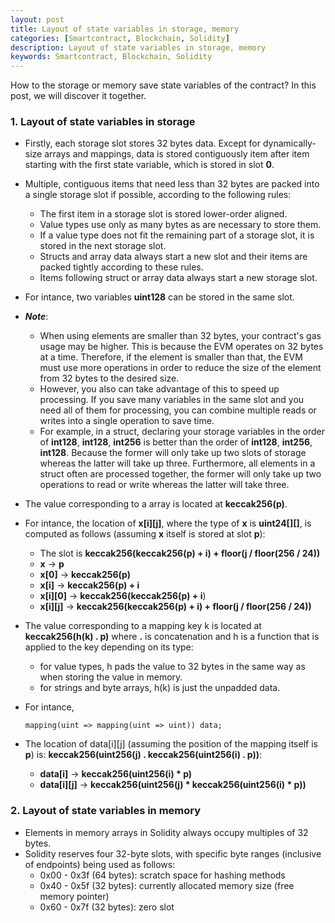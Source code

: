 ```yaml
---
layout: post
title: Layout of state variables in storage, memory
categories: [Smartcontract, Blockchain, Solidity]
description: Layout of state variables in storage, memory
keywords: Smartcontract, Blockchain, Solidity
---
```


How to the storage or memory save state variables of the contract? In this post, we will discover it together.

### 1. Layout of state variables in storage

- Firstly, each storage slot stores 32 bytes data. Except for dynamically-size arrays and mappings, data is stored contiguously item after item starting with the first state variable, which is stored in slot **0**.
- Multiple, contiguous items that need less than 32 bytes are packed into a single storage slot if possible, according to the following rules:
    - The first item in a storage slot is stored lower-order aligned.
    - Value types use only as many bytes as are necessary to store them.
    - If a value type does not fit the remaining part of a storage slot, it is stored in the next storage slot.
    - Structs and array data always start a new slot and their items are packed tightly according to these rules.
    - Items following struct or array data always start a new storage slot.
- For intance, two variables **uint128** can be stored in the same slot.

- ***Note***: 
    - When using elements are smaller than 32 bytes, your contract's gas usage may be higher. This is because the EVM operates on 32 bytes at a time. Therefore, if the element is smaller than that, the EVM must use more operations in order to reduce the size of the element from 32 bytes to the desired size. 
    - However, you also can take advantage of this to speed up processing. If you save many variables in the same slot and you need all of them for processing, you can combine multiple reads or writes into a single operation to save time.
    - For example, in a struct, declaring your storage variables in the order of **int128**, **int128**, **int256** is better than the order of **int128**, **int256**, **int128**. Because the former will only take up two slots of storage whereas the latter will take up three. Furthermore, all elements in a struct often are processed together, the former will only take up two operations to read or write whereas the latter will take three.

- The value corresponding to a array is located at **keccak256(p)**.

- For intance, the location of **x[i][j]**, where the type of **x** is **uint24[][]**, is computed as follows (assuming **x** itself is stored at slot **p**):
    - The slot is **keccak256(keccak256(p) + i) + floor(j / floor(256 / 24))**
    - **x**       -> **p**
    - **x[0]**    -> **keccak256(p)**
    - **x[i]**    -> **keccak256(p) + i**
    - **x[i][0]** -> **keccak256(keccak256(p) + i**)
    - **x[i][j]** -> **keccak256(keccak256(p) + i) + floor(j / floor(256 / 24))**

- The value corresponding to a mapping key k is located at **keccak256(h(k) . p)** where **.** is concatenation and h is a function that is applied to the key depending on its type:
    - for value types, h pads the value to 32 bytes in the same way as when storing the value in memory.
    - for strings and byte arrays, h(k) is just the unpadded data.

- For intance, 

    ```solidity
    mapping(uint => mapping(uint => uint)) data;
    ```
- The location of data[i][j] (assuming the position of the mapping itself is **p**) is: **keccak256(uint256(j) . keccak256(uint256(i) . p))**:
    - **data[i]**    -> **keccak256(uint256(i) * p)**
    - **data[i][j]** -> **keccak256(uint256(j) * keccak256(uint256(i) * p))**

### 2. Layout of state variables in memory
- Elements in memory arrays in Solidity always occupy multiples of 32 bytes.
- Solidity reserves four 32-byte slots, with specific byte ranges (inclusive of endpoints) being used as follows:
    - 0x00 - 0x3f (64 bytes): scratch space for hashing methods
    - 0x40 - 0x5f (32 bytes): currently allocated memory size (free memory pointer)
    - 0x60 - 0x7f (32 bytes): zero slot   